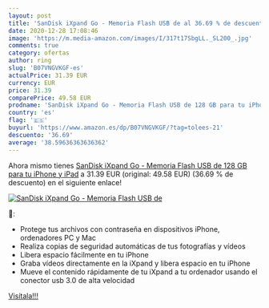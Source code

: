 ```yaml
---
layout: post
title: 'SanDisk iXpand Go - Memoria Flash USB de al 36.69 % de descuento'
date: 2020-12-28 17:08:46
image: 'https://m.media-amazon.com/images/I/317t17SbgLL._SL200_.jpg'
comments: true
category: ofertas
author: ring
slug: 'B07VNGVKGF-es'
actualPrice: 31.39 EUR
currency: EUR
price: 31.39
comparePrice: 49.58 EUR
prodname: 'SanDisk iXpand Go - Memoria Flash USB de 128 GB para tu iPhone y iPad'
country: 'es'
flag: '🇪🇸'
buyurl: 'https://www.amazon.es/dp/B07VNGVKGF/?tag=tolees-21'
descuento: '36.69'
average: '38.59636363636362'
---
```


Ahora mismo tienes [SanDisk iXpand Go - Memoria Flash USB de 128 GB para tu iPhone y iPad](https://www.amazon.es/dp/B07VNGVKGF/?tag=tolees-21) a 31.39 EUR (original: 49.58 EUR) (36.69 %  de descuento) en el siguiente enlace!

[![SanDisk iXpand Go - Memoria Flash USB de](https://m.media-amazon.com/images/I/317t17SbgLL._SL200_.jpg)](https://www.amazon.es/dp/B07VNGVKGF/?tag=tolees-21)

🔎:

- Protege tus archivos con contraseña en dispositivos iPhone, ordenadores PC y Mac
- Realiza copias de seguridad automáticas de tus fotografías y vídeos
- Libera espacio fácilmente en tu iPhone
- Graba vídeos directamente en la iXpand y libera espacio en tu iPhone
- Mueve el contenido rápidamente de tu iXpand a tu ordenador usando el conector usb 3.0 de alta velocidad

[Visítala!!!](https://www.amazon.es/dp/B07VNGVKGF/?tag=tolees-21)

